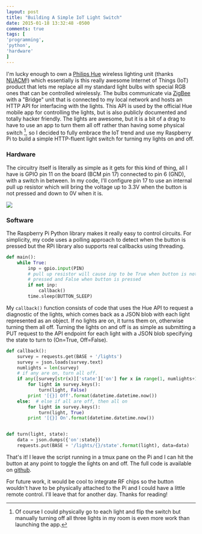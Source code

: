 ```yaml
---
layout: post
title: "Building A Simple IoT Light Switch"
date: 2015-01-18 13:32:48 -0500
comments: true
tags: [
'programming',
'python',
'hardware'
]
---
```


I'm lucky enough to own a [Philips Hue](http://www.meethue.com) wireless
lighting unit (thanks [NUACM](http://acm.ccs.neu.edu)!) which essentially is
this really awesome Internet of Things (IoT) product that lets me replace
all my standard light bulbs with special RGB ones that can be controlled
wirelessly. The bulbs communicate via
[ZigBee](http://en.wikipedia.org/wiki/ZigBee) with a "Bridge" unit that
is connected to my local network and hosts an HTTP API for interfacing
with the lights. This API is used by the official Hue mobile app for controlling
the lights, but is also publicly documented and totally hacker friendly.
The lights are awesome, but it is a bit of a drag to have to use an app
to turn them all off rather than having some physical switch [^1], so I decided
to fully embrace the IoT trend and use my Raspberry Pi to build a simple
HTTP-fluent light switch for turning my lights on and off.

### Hardware

The circuitry itself is literally as simple as it gets for this kind of thing,
all I have is GPIO pin 11 on the board (BCM pin 17) connected to pin 6 (GND),
with a switch in between. In my code, I'll configure pin 17 to use an internal
pull up resistor which will bring the voltage up to 3.3V when the button is not
pressed and down to 0V when it is.

![](/img/rpi.jpg)

### Software

The Raspberry Pi Python library makes it really easy to control circuits. For
simplicity, my code uses a polling approach to detect when the button is pressed
but the RPi library also supports real callbacks using threading.

```python
def main():
    while True:
        inp = gpio.input(PIN)
        # pull up resistor will cause inp to be True when button is not
        # pressed and False when button is pressed
        if not inp:
            callback()
        time.sleep(BUTTON_SLEEP)
```

My `callback()` function consists of code that uses the Hue API to request
a diagnostic of the lights, which comes back as a JSON blob with each light
represented as an object. If no lights are on, it turns them on, otherwise
turning them all off. Turning the lights on and off is as simple as submitting
a PUT request to the API endpoint for each light with a JSON blob specifying
the state to turn to (On=True, Off=False).

```python
def callback():
    survey = requests.get(BASE + '/lights')
    survey = json.loads(survey.text)
    numlights = len(survey)
    # if any are on, turn all off.
    if any([survey[str(x)]['state']['on'] for x in range(1, numlights+1)]):
        for light in survey.keys():
            turn(light, False)
        print '[{}] Off'.format(datetime.datetime.now())
    else:  # else if all are off, then all on
        for light in survey.keys():
            turn(light, True)
        print '[{}] On'.format(datetime.datetime.now())


def turn(light, state):
    data = json.dumps({'on':state})
    requests.put(BASE + '/lights/{}/state'.format(light), data=data)
```

That's it! I leave the script running in a tmux pane on the Pi and I can
hit the button at any point to toggle the lights on and off. The full code
is available on [github](https://github.com/mossberg/raspi/blob/master/hue.py).

For future work,
it would be cool to integrate RF chips so the button wouldn't have to be
physically attached to the Pi and I could have a little remote control. I'll
leave that for another day. Thanks for reading!

[^1]: Of course I could physically go to each light and flip the switch but manually turning off all three lights in my room is even more work than launching the app.
